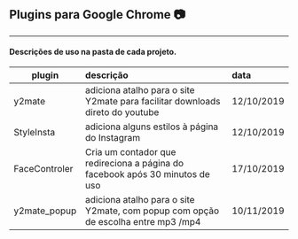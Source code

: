 ## Plugins para Google Chrome :camera:
---
#### Descrições de uso na pasta de cada projeto.
|plugin | descrição| data
|-------|:---------|:-------
y2mate | adiciona atalho para o site Y2mate para facilitar downloads direto do youtube |12/10/2019
StyleInsta | adiciona alguns estilos à página do Instagram |12/10/2019
FaceControler | Cria um contador que redireciona a página do facebook após 30 minutos de uso | 17/10/2019
y2mate_popup | adiciona atalho para o site Y2mate, com popup com opção de escolha entre mp3 /mp4 |10/11/2019
